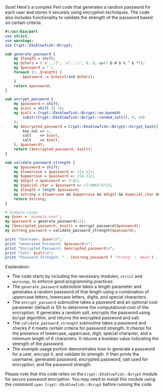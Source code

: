 Sure! Here's a complex Perl code that generates a random password for each user and stores it securely using encryption techniques. The code also includes functionality to validate the strength of the password based on certain criteria.

```perl
#!/usr/bin/perl
use strict;
use warnings;
use Crypt::Eksblowfish::Bcrypt;

sub generate_password {
    my $length = shift;
    my @chars = ('A'..'Z', 'a'..'z', 0..9, qw(! @ # $ % ^ & *));
    my $password = '';
    foreach (1..$length) {
        $password .= $chars[rand @chars];
    }
    return $password;
}

sub encrypt_password {
    my $password = shift;
    my $cost = shift || 10;
    my $salt = Crypt::Eksblowfish::Bcrypt::en_base64(
        substr(Crypt::Eksblowfish::Bcrypt::random_salt(), 0, 16)
    );
    my $encrypted_password = Crypt::Eksblowfish::Bcrypt::bcrypt_hash({
        key_nul => 1,
        cost    => $cost,
        salt    => $salt,
    }, $password);
    return ($encrypted_password, $salt);
}

sub validate_password_strength {
    my $password = shift;
    my $lowercase = $password =~ /[a-z]/;
    my $uppercase = $password =~ /[A-Z]/;
    my $digit = $password =~ /\d/;
    my $special_char = $password =~ /[!@#$%^&*]/;
    my $length = length $password;
    my $strong = $lowercase && $uppercase && $digit && $special_char && $length >= 8;
    return $strong;
}

# Example usage
my $user = 'example_user';
my $password = generate_password(12);
my ($encrypted_password, $salt) = encrypt_password($password);
my $strong_password = validate_password_strength($password);

print "Username: $user\n";
print "Generated Password: $password\n";
print "Encrypted Password: $encrypted_password\n";
print "Salt: $salt\n";
print "Password Strength: " . ($strong_password ? 'Strong' : 'Weak') . "\n";
```

Explanation:
- The code starts by including the necessary modules, `strict` and `warnings`, to enforce good programming practices.
- The `generate_password` subroutine takes a length parameter and generates a random password of that length using a combination of uppercase letters, lowercase letters, digits, and special characters.
- The `encrypt_password` subroutine takes a password and an optional cost parameter (default is 10) to determine the computational cost of the encryption. It generates a random salt, encrypts the password using bcrypt algorithm, and returns the encrypted password and salt.
- The `validate_password_strength` subroutine takes a password and checks if it meets certain criteria for password strength. It checks for the presence of lowercase, uppercase, digit, special character, and a minimum length of 8 characters. It returns a boolean value indicating the strength of the password.
- The example usage portion demonstrates how to generate a password for a user, encrypt it, and validate its strength. It then prints the username, generated password, encrypted password, salt used for encryption, and the password strength.

Please note that this code relies on the `Crypt::Eksblowfish::Bcrypt` module for secure password encryption. You may need to install this module using the command `cpan Crypt::Eksblowfish::Bcrypt` before running the code.
